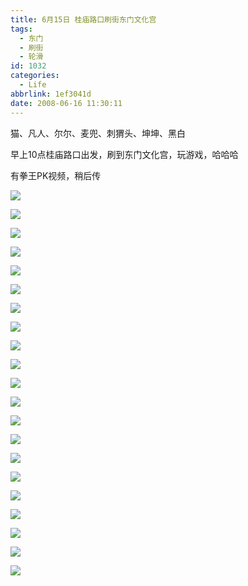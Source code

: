 ```yaml
---
title: 6月15日 桂庙路口刷街东门文化宫
tags:
  - 东门
  - 刷街
  - 轮滑
id: 1032
categories:
  - Life
abbrlink: 1ef3041d
date: 2008-06-16 11:30:11
---
```


猫、凡人、尔尔、麦兜、刺猬头、坤坤、黑白 

早上10点桂庙路口出发，刷到东门文化宫，玩游戏，哈哈哈

有拳王PK视频，稍后传

![](/images/2008/06/16_16_113011_10134.jpg) 

![](/images/2008/06/16_16_113011_0_10135.jpg) 

![](/images/2008/06/16_16_113011_1_10136.jpg) 

![](/images/2008/06/16_16_113011_2_10137.jpg) 

![](/images/2008/06/16_16_113011_3_10138.jpg) 

![](/images/2008/06/16_16_113011_4_10139.jpg) 

![](/images/2008/06/16_16_113011_5_10140.jpg) 

![](/images/2008/06/16_16_113011_6_10141.jpg) 

![](/images/2008/06/16_16_113011_7_10142.jpg) 

![](/images/2008/06/16_16_113011_8_10143.jpg) 

![](/images/2008/06/16_16_113011_9_10144.jpg) 

![](/images/2008/06/16_16_113011_10_10145.jpg) 

![](/images/2008/06/16_16_113011_11_10146.jpg) 

![](/images/2008/06/16_16_113011_12_10147.jpg) 

![](/images/2008/06/16_16_113011_13_10148.jpg) 

![](/images/2008/06/16_16_113011_14_10149.jpg) 

![](/images/2008/06/16_16_113011_15_10150.jpg) 

![](/images/2008/06/16_16_113011_17_10152.jpg) 

![](/images/2008/06/16_16_113011_18_10153.jpg) 

![](/images/2008/06/16_16_113011_20_10155.jpg) 

![](/images/2008/06/16_16_113011_21_10156.jpg)